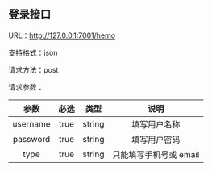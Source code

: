 ## 登录接口

URL：http://127.0.0.1:7001/hemo

支持格式：json

请求方法：post

请求参数：

参数| 必选 | 类型 | 说明
:-: | :-: | :-: | :-: 
username | true | string | 填写用户名称
password | true | string | 填写用户密码
type | true	| string | 只能填写手机号或 email
